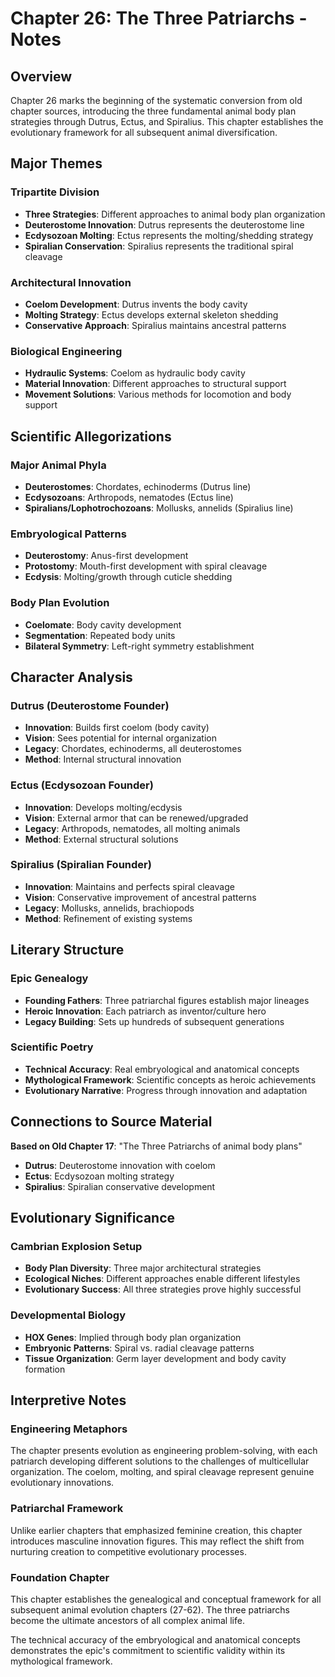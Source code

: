 # Chapter 26: The Three Patriarchs - Notes

## Overview
Chapter 26 marks the beginning of the systematic conversion from old chapter sources, introducing the three fundamental animal body plan strategies through Dutrus, Ectus, and Spiralius. This chapter establishes the evolutionary framework for all subsequent animal diversification.

## Major Themes

### Tripartite Division
- **Three Strategies**: Different approaches to animal body plan organization
- **Deuterostome Innovation**: Dutrus represents the deuterostome line
- **Ecdysozoan Molting**: Ectus represents the molting/shedding strategy
- **Spiralian Conservation**: Spiralius represents the traditional spiral cleavage

### Architectural Innovation
- **Coelom Development**: Dutrus invents the body cavity
- **Molting Strategy**: Ectus develops external skeleton shedding
- **Conservative Approach**: Spiralius maintains ancestral patterns

### Biological Engineering
- **Hydraulic Systems**: Coelom as hydraulic body cavity
- **Material Innovation**: Different approaches to structural support
- **Movement Solutions**: Various methods for locomotion and body support

## Scientific Allegorizations

### Major Animal Phyla
- **Deuterostomes**: Chordates, echinoderms (Dutrus line)
- **Ecdysozoans**: Arthropods, nematodes (Ectus line)  
- **Spiralians/Lophotrochozoans**: Mollusks, annelids (Spiralius line)

### Embryological Patterns
- **Deuterostomy**: Anus-first development
- **Protostomy**: Mouth-first development with spiral cleavage
- **Ecdysis**: Molting/growth through cuticle shedding

### Body Plan Evolution
- **Coelomate**: Body cavity development
- **Segmentation**: Repeated body units
- **Bilateral Symmetry**: Left-right symmetry establishment

## Character Analysis

### Dutrus (Deuterostome Founder)
- **Innovation**: Builds first coelom (body cavity)
- **Vision**: Sees potential for internal organization
- **Legacy**: Chordates, echinoderms, all deuterostomes
- **Method**: Internal structural innovation

### Ectus (Ecdysozoan Founder)  
- **Innovation**: Develops molting/ecdysis
- **Vision**: External armor that can be renewed/upgraded
- **Legacy**: Arthropods, nematodes, all molting animals
- **Method**: External structural solutions

### Spiralius (Spiralian Founder)
- **Innovation**: Maintains and perfects spiral cleavage
- **Vision**: Conservative improvement of ancestral patterns
- **Legacy**: Mollusks, annelids, brachiopods
- **Method**: Refinement of existing systems

## Literary Structure

### Epic Genealogy
- **Founding Fathers**: Three patriarchal figures establish major lineages
- **Heroic Innovation**: Each patriarch as inventor/culture hero
- **Legacy Building**: Sets up hundreds of subsequent generations

### Scientific Poetry
- **Technical Accuracy**: Real embryological and anatomical concepts
- **Mythological Framework**: Scientific concepts as heroic achievements
- **Evolutionary Narrative**: Progress through innovation and adaptation

## Connections to Source Material
**Based on Old Chapter 17**: "The Three Patriarchs of animal body plans"
- **Dutrus**: Deuterostome innovation with coelom
- **Ectus**: Ecdysozoan molting strategy  
- **Spiralius**: Spiralian conservative development

## Evolutionary Significance

### Cambrian Explosion Setup
- **Body Plan Diversity**: Three major architectural strategies
- **Ecological Niches**: Different approaches enable different lifestyles
- **Evolutionary Success**: All three strategies prove highly successful

### Developmental Biology
- **HOX Genes**: Implied through body plan organization
- **Embryonic Patterns**: Spiral vs. radial cleavage patterns
- **Tissue Organization**: Germ layer development and body cavity formation

## Interpretive Notes

### Engineering Metaphors
The chapter presents evolution as engineering problem-solving, with each patriarch developing different solutions to the challenges of multicellular organization. The coelom, molting, and spiral cleavage represent genuine evolutionary innovations.

### Patriarchal Framework
Unlike earlier chapters that emphasized feminine creation, this chapter introduces masculine innovation figures. This may reflect the shift from nurturing creation to competitive evolutionary processes.

### Foundation Chapter
This chapter establishes the genealogical and conceptual framework for all subsequent animal evolution chapters (27-62). The three patriarchs become the ultimate ancestors of all complex animal life.

The technical accuracy of the embryological and anatomical concepts demonstrates the epic's commitment to scientific validity within its mythological framework.